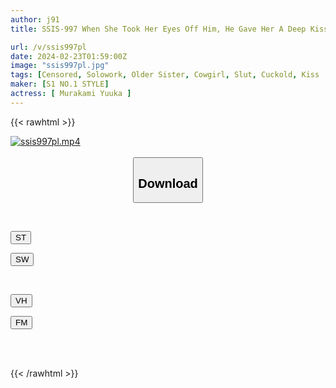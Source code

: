 ```yaml
---
author: j91
title: SSIS-997 When She Took Her Eyes Off Him, He Gave Her A Deep Kiss. Secret Kissing Sex With Her Too Bold Older Sister Yuuka Murakami

url: /v/ssis997pl
date: 2024-02-23T01:59:00Z
image: "ssis997pl.jpg"
tags: [Censored, Solowork, Older Sister, Cowgirl, Slut, Cuckold, Kiss	]
maker: [S1 NO.1 STYLE]
actress: [ Murakami Yuuka ]
---
```



{{< rawhtml >}}

<div class="video" data-videoid="WQlD7a8MoKsbz34">
    <a href="javascript:;">
        <img src="/v/ssis997pl/ssis997pl.jpg" width="WIDTH" height="HEIGHT" alt="ssis997pl.mp4" loading="lazy">
    </a>
</div>

<script type="text/javascript" src="https://j91.asia/asset/on-demand-st.js"></script>

<br>
  <link rel="stylesheet" href="https://j91.asia/asset/bs5.css">
  
  <center>
  <button class="btn btn-primary" type="button" data-bs-toggle="collapse" data-bs-target=".multi-collapse" aria-expanded="false" aria-controls="multiCollapseExample1 multiCollapseExample2"><h2>Download</h2></button></center>
</p>
<div class="row">
  <div class="col">
    <div class="collapse multi-collapse" id="multiCollapseExample1">
      <div class="card card-body">
	      	      <br>
<div class="buttons">  
<p><a href="https://streamtape.to/v/WQlD7a8MoKsbz34" target="_blank"><button class="btn-hover color-3"><i class="fa fa-download"></i> ST</button></a></p>
<p><a href="https://cdnwish.com/ve9ltgg4dnga" target="_blank"><button class="btn-hover color-2"><i class="fa fa-download"></i> SW</button></a></p></div>
    </div>
  </div>
</div>
  <div class="col">
    <div class="collapse multi-collapse" id="multiCollapseExample2">
      <div class="card card-body">
	      <br>
<div class="buttons">
<p><a href="javascript:;"><button class="btn-hover color-9"><i class="fa fa-download"></i> VH</button></a></p>
<p><a href="javascript:;"><button class="btn-hover color-8"><i class="fa fa-download"></i> FM</button></a></p></div>
<br><br>
      </div>
    </div>
  </div>
</div>

{{< /rawhtml >}}